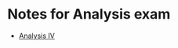 # Notes for Analysis exam
- [Analysis IV](https://github.com/szabo-krisztian/LaTeX/blob/main/Analysis4_hu/vizsga.pdf)
